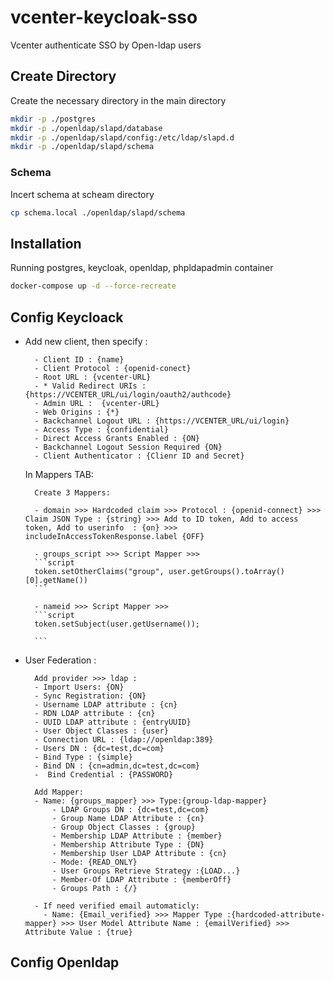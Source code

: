 # vcenter-keycloak-sso
Vcenter authenticate SSO by Open-ldap users

## Create Directory
Create the necessary directory in the main directory
```bash
mkdir -p ./postgres
mkdir -p ./openldap/slapd/database
mkdir -p ./openldap/slapd/config:/etc/ldap/slapd.d
mkdir -p ./openldap/slapd/schema
```
### Schema
Incert schema at scheam directory
```bash
cp schema.local ./openldap/slapd/schema
```

## Installation
Running postgres, keycloak, openldap, phpldapadmin container
```bash
docker-compose up -d --force-recreate
```

## Config Keycloack
* Add new client, then specify :
        
        - Client ID : {name}
        - Client Protocol : {openid-conect}
        - Root URL : {vcenter-URL}
        - * Valid Redirect URIs : {https://VCENTER_URL/ui/login/oauth2/authcode}
        - Admin URL :  {vcenter-URL}
        - Web Origins : {*}
        - Backchannel Logout URL : {https://VCENTER_URL/ui/login}
        - Access Type : {confidential}
        - Direct Access Grants Enabled : {ON}
        - Backchannel Logout Session Required {ON}
        - Client Authenticator : {Clienr ID and Secret}

     In Mappers TAB:

        Create 3 Mappers:

        - domain >>> Hardcoded claim >>> Protocol : {openid-connect} >>> Claim JSON Type : {string} >>> Add to ID token, Add to access token, Add to userinfo  : {on} >>> includeInAccessTokenResponse.label {OFF}

        - groups_script >>> Script Mapper >>> 
        ```script
        token.setOtherClaims("group", user.getGroups().toArray()[0].getName())
        ```
        
        - nameid >>> Script Mapper >>> 
        ```script
        token.setSubject(user.getUsername());
  
        ```
* User Federation :

        Add provider >>> ldap :
        - Import Users: {ON}
        - Sync Registration: {ON}
        - Username LDAP attribute : {cn}
        - RDN LDAP attribute : {cn}
        - UUID LDAP attribute : {entryUUID}
        - User Object Classes : {user}
        - Connection URL : {ldap://openldap:389}
        - Users DN : {dc=test,dc=com}
        - Bind Type : {simple}
        - Bind DN : {cn=admin,dc=test,dc=com}
        -  Bind Credential : {PASSWORD}

        Add Mapper:
        - Name: {groups_mapper} >>> Type:{group-ldap-mapper} 
            - LDAP Groups DN : {dc=test,dc=com}
            - Group Name LDAP Attribute : {cn}
            - Group Object Classes : {group}
            - Membership LDAP Attribute : {member}
            - Membership Attribute Type : {DN}
            - Membership User LDAP Attribute : {cn}
            - Mode: {READ_ONLY}
            - User Groups Retrieve Strategy :{LOAD...}
            - Member-Of LDAP Attribute : {memberOff}
            - Groups Path : {/}

        - If need verified email automaticly:
          - Name: {Email_verified} >>> Mapper Type :{hardcoded-attribute-mapper} >>> User Model Attribute Name : {emailVerified} >>> Attribute Value : {true} 

## Config Openldap




